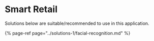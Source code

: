# Smart Retail

Solutions below are suitable/recommended to use in this application.

{% page-ref page="../solutions-1/facial-recognition.md" %}



